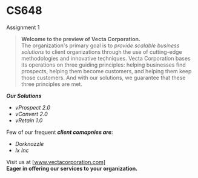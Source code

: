 # CS648
Assignment 1 </br>
> **Welcome to the preview of Vecta Corporation.** </br>
> The organization's primary goal is to _provide scalable business solutions_ to client organizations through the use of cutting-edge methodologies and innovative techniques. Vecta Corporation bases its operations on three guiding principles: helping businesses find prospects, helping them become customers, and helping them keep those customers. And with our solutions, we guarantee that these three principles are met.

**_Our Solutions_**  </br>

* _vProspect 2.0_</br>
* _vConvert 2.0_ </br>
* _vRetain 1.0_ 

Few of our frequent **_client comapnies are_**: </br>
* _Dorknozzle_</br>
* _Ix Inc_

Visit us at [www.vectacorporation.com] </br>
**Eager in offering our services to your organization.**